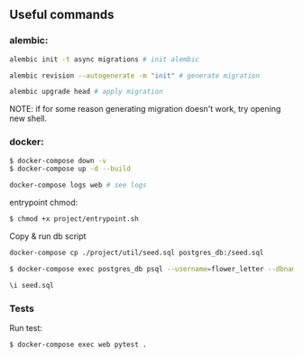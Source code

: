 ## Useful commands
### alembic:
```bash
alembic init -t async migrations # init alembic

alembic revision --autogenerate -m "init" # generate migration

alembic upgrade head # apply migration
```
NOTE: if for some reason generating migration doesn't work, try opening new shell.

### docker:
```bash
$ docker-compose down -v
$ docker-compose up -d --build

docker-compose logs web # see logs
```

entrypoint chmod:
```bash
$ chmod +x project/entrypoint.sh
```

Copy & run db script
```bash
docker-compose cp ./project/util/seed.sql postgres_db:/seed.sql

$ docker-compose exec postgres_db psql --username=flower_letter --dbname=flower_letter

\i seed.sql
```

### Tests
Run test:
```bash
$ docker-compose exec web pytest .
```